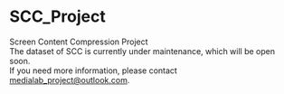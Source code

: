 # SCC_Project
Screen Content Compression Project  
The dataset of SCC is currently under maintenance, which will be open soon.  
If you need more information, please contact medialab_project@outlook.com.
